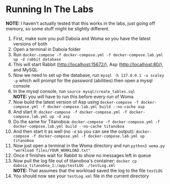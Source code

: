 # Running In The Labs

**NOTE:** I haven't actually tested that this works in the labs, just going off memory, so some stuff might be slightly different.

1. First, make sure you pull Daboia and Woma so you have the latest versions of both
1. Open a terminal in Daboia folder
1. Run `docker-compose -f docker-compose.yml -f docker-compose.lab.yml up -d rabbit database`
1. This will start Rabbit (<http://localhost:15672/>), Asp (<http://localhost:80/>), and MySQL
1. Now we need to set up the database, run `mysql -h 127.0.0.1 -u scaley -p` which will prompt for the password (abilities) then open a mysql console
1. In the mysql console, run `source mysql/create_tables.sql`  
   **NOTE:** you will have to run this before every run of Woma
1. Now build the latest version of Asp using `docker-compose -f docker-compose.yml -f docker-compose.lab.yml build --no-cache asp`
1. And start it: `docker-compose -f docker-compose.yml -f docker-compose.lab.yml up -d asp`
1. Do the same for Titanoboa: `docker-compose -f docker-compose.yml -f docker-compose.lab.yml build --no-cache titanoboa`
1. And then start it as well (no `-d` so you can see the output): `docker-compose -f docker-compose.yml -f docker-compose.lab.yml up titanoboa`
1. Now just open a terminal in the Woma directory and run `python3 woma.py "workload files/YOUR_WORKLOAD.txt"`
1. Once it finishes wait for Rabbit to show no messages left in queue
1. Now pull the log file out of titanoboa's container: `docker cp daboia_titanoboa_1:/app/testLOG ./testLog.xml`  
   **NOTE:** That assumes that the workload saved the log to the file `testLOG`
1. You should now see your `testLog.xml` file in the current directory
